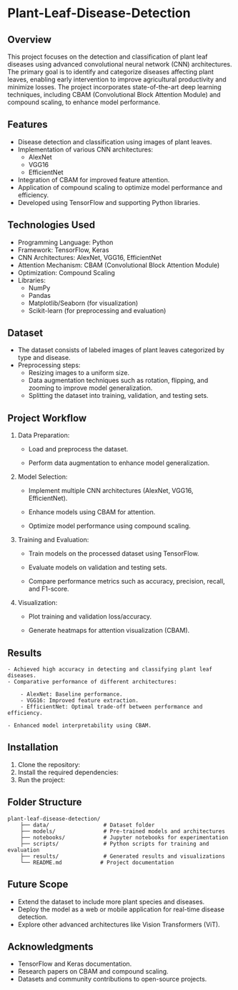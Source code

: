 # Plant-Leaf-Disease-Detection

## Overview
This project focuses on the detection and classification of plant leaf diseases using advanced convolutional neural network (CNN) architectures. The primary goal is to identify and categorize diseases affecting plant leaves, enabling early intervention to improve agricultural productivity and minimize losses. The project incorporates state-of-the-art deep learning techniques, including CBAM (Convolutional Block Attention Module) and compound scaling, to enhance model performance.



## Features
- Disease detection and classification using images of plant leaves.
- Implementation of various CNN architectures:
    - AlexNet
    - VGG16
    - EfficientNet
- Integration of CBAM for improved feature attention.
- Application of compound scaling to optimize model performance and efficiency.
- Developed using TensorFlow and supporting Python libraries.

## Technologies Used

- Programming Language: Python
- Framework: TensorFlow, Keras
- CNN Architectures: AlexNet, VGG16, EfficientNet
- Attention Mechanism: CBAM (Convolutional Block Attention Module)
- Optimization: Compound Scaling
- Libraries:
    - NumPy
    - Pandas
    - Matplotlib/Seaborn (for visualization)
    - Scikit-learn (for preprocessing and evaluation)




## Dataset

- The dataset consists of labeled images of plant leaves categorized by type and disease.
- Preprocessing steps:
    - Resizing images to a uniform size.
    - Data augmentation techniques such as rotation, flipping, and zooming to improve model generalization.
    - Splitting the dataset into training, validation, and testing sets.


## Project Workflow

1. Data Preparation:

    - Load and preprocess the dataset.

    - Perform data augmentation to enhance model generalization.

2. Model Selection:

    - Implement multiple CNN architectures (AlexNet, VGG16, EfficientNet).

    - Enhance models using CBAM for attention.

    - Optimize model performance using compound scaling.

3. Training and Evaluation:

    - Train models on the processed dataset using TensorFlow.

    - Evaluate models on validation and testing sets.

    - Compare performance metrics such as accuracy, precision, recall, and F1-score.

4. Visualization:

    - Plot training and validation loss/accuracy.

    - Generate heatmaps for attention visualization (CBAM).

## Results
    - Achieved high accuracy in detecting and classifying plant leaf diseases.
    - Comparative performance of different architectures:

        - AlexNet: Baseline performance.
        - VGG16: Improved feature extraction.
        - EfficientNet: Optimal trade-off between performance and efficiency.

    - Enhanced model interpretability using CBAM.


## Installation

1. Clone the repository:
2. Install the required dependencies:
3. Run the project:

## Folder Structure

    plant-leaf-disease-detection/
        ├── data/                 # Dataset folder
        ├── models/               # Pre-trained models and architectures
        ├── notebooks/            # Jupyter notebooks for experimentation
        ├── scripts/              # Python scripts for training and evaluation
        ├── results/              # Generated results and visualizations
        └── README.md            # Project documentation

## Future Scope

- Extend the dataset to include more plant species and diseases.
- Deploy the model as a web or mobile application for real-time disease detection.
- Explore other advanced architectures like Vision Transformers (ViT).

## Acknowledgments

- TensorFlow and Keras documentation.
- Research papers on CBAM and compound scaling.
- Datasets and community contributions to open-source projects.










